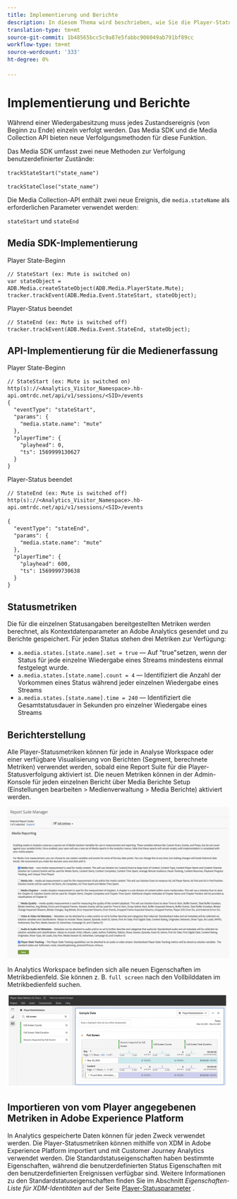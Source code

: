 ```yaml
---
title: Implementierung und Berichte
description: In diesem Thema wird beschrieben, wie Sie die Player-Statusverfolgungsfunktion implementieren, einschließlich .
translation-type: tm+mt
source-git-commit: 1b48565bcc5c9a87e5fabbc906049ab791bf89cc
workflow-type: tm+mt
source-wordcount: '333'
ht-degree: 0%

---
```



# Implementierung und Berichte

Während einer Wiedergabesitzung muss jedes Zustandsereignis (von Beginn zu Ende) einzeln verfolgt werden. Das Media SDK und die Media Collection API bieten neue Verfolgungsmethoden für diese Funktion.

Das Media SDK umfasst zwei neue Methoden zur Verfolgung benutzerdefinierter Zustände:

`trackStateStart("state_name")`

`trackStateClose("state_name")`


Die Media Collection-API enthält zwei neue Ereignis, die `media.stateName` als erforderlichen Parameter verwendet werden:

`stateStart` und `stateEnd`

## Media SDK-Implementierung

Player State-Beginn

```
// StateStart (ex: Mute is switched on)
var stateObject = ADB.Media.createStateObject(ADB.Media.PlayerState.Mute);
tracker.trackEvent(ADB.Media.Event.StateStart, stateObject);
```

Player-Status beendet

```
// StateEnd (ex: Mute is switched off)
tracker.trackEvent(ADB.Media.Event.StateEnd, stateObject);
```


## API-Implementierung für die Medienerfassung

Player State-Beginn

```
// StateStart (ex: Mute is switched on)
http(s)://<Analytics_Visitor_Namespace>.hb-api.omtrdc.net/api/v1/sessions/<SID>/events
{
  "eventType": "stateStart",
  "params": {
    "media.state.name": "mute"
  },
  "playerTime": {
    "playhead": 0,
    "ts": 1569999130627
  }
}
```

Player-Status beendet

```
// StateEnd (ex: Mute is switched off)
http(s)://<Analytics_Visitor_Namespace>.hb-api.omtrdc.net/api/v1/sessions/<SID>/events

{
  "eventType": "stateEnd",
  "params": {
    "media.state.name": "mute"
  },
  "playerTime": {
    "playhead": 600,
    "ts": 1569999730638
  }
}
```

## Statusmetriken

Die für die einzelnen Statusangaben bereitgestellten Metriken werden berechnet, als Kontextdatenparameter an Adobe Analytics gesendet und zu Berichte gespeichert. Für jeden Status stehen drei Metriken zur Verfügung:

* `a.media.states.[state.name].set = true` — Auf &quot;true&quot;setzen, wenn der Status für jede einzelne Wiedergabe eines Streams mindestens einmal festgelegt wurde.
* `a.media.states.[state.name].count = 4` — Identifiziert die Anzahl der Vorkommen eines Status während jeder einzelnen Wiedergabe eines Streams
* `a.media.states.[state.name].time = 240` — Identifiziert die Gesamtstatusdauer in Sekunden pro einzelner Wiedergabe eines Streams

## Berichterstellung

Alle Player-Statusmetriken können für jede in Analyse Workspace oder einer  verfügbare Visualisierung von Berichten (Segment, berechnete Metriken) verwendet werden, sobald eine Report Suite für die Player-Statusverfolgung aktiviert ist. Die neuen Metriken können in der Admin-Konsole für jeden einzelnen Bericht über Media Berichte Setup (Einstellungen bearbeiten > Medienverwaltung > Media Berichte) aktiviert werden.

![](assets/report-setup.png)

In Analytics Workspace befinden sich alle neuen Eigenschaften im Metrikbedienfeld. Sie können z. B. `full screen` nach den Vollbilddaten im Metrikbedienfeld suchen.

![](assets/full-screen-report.png)

## Importieren von vom Player angegebenen Metriken in Adobe Experience Platform

In Analytics gespeicherte Daten können für jeden Zweck verwendet werden. Die Player-Statusmetriken können mithilfe von XDM in Adobe Experience Platform importiert und mit Customer Journey Analytics verwendet werden. Die Standardstatuseigenschaften haben bestimmte Eigenschaften, während die benutzerdefinierten Status Eigenschaften mit den benutzerdefinierten Ereignissen verfügbar sind. Weitere Informationen zu den Standardstatuseigenschaften finden Sie im Abschnitt *Eigenschaften-Liste für XDM-Identitäten* auf der Seite [Player-Statusparameter](/help/metrics-and-metadata/player-state-parameters.md) .

